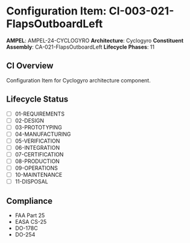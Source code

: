 # Configuration Item: CI-003-021-FlapsOutboardLeft

**AMPEL**: AMPEL-24-CYCLOGYRO
**Architecture**: Cyclogyro
**Constituent Assembly**: CA-021-FlapsOutboardLeft
**Lifecycle Phases**: 11

## CI Overview
Configuration Item for Cyclogyro architecture component.

## Lifecycle Status
- [ ] 01-REQUIREMENTS
- [ ] 02-DESIGN
- [ ] 03-PROTOTYPING
- [ ] 04-MANUFACTURING
- [ ] 05-VERIFICATION
- [ ] 06-INTEGRATION
- [ ] 07-CERTIFICATION
- [ ] 08-PRODUCTION
- [ ] 09-OPERATIONS
- [ ] 10-MAINTENANCE
- [ ] 11-DISPOSAL

## Compliance
- FAA Part 25
- EASA CS-25
- DO-178C
- DO-254

